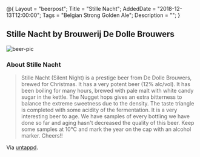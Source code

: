 @{ 
 Layout = "beerpost"; 
 Title = "Stille Nacht"; 
 AddedDate = "2018-12-13T12:00:00"; 
 Tags = "Belgian Strong Golden Ale"; 
 Description = ""; 
 } 
 

## Stille Nacht by Brouwerij De Dolle Brouwers

![beer-pic]

### About Stille Nacht

> Stille Nacht (Silent Night) is a prestige beer from De Dolle Brouwers, brewed for Christmas. It has a very potent beer (12% alc/vol). It has been boiling for many hours, brewed with pale malt with white candy sugar in the kettle. The Nugget hops gives an extra bitterness to balance the extreme sweetness due to the density. The taste triangle is completed with some acidity of the fermentation. It is a very interesting beer to age. We have samples of every bottling we have done so far and aging hasn't decreased the quality of this beer. Keep some samples at 10°C and mark the year on the cap with an alcohol marker. Cheers!!

Via [untappd][untappd-url].

[untappd-url]: <https://untappd.com/b/brouwerij-de-dolle-brouwers-stille-nacht/1365>
[beer-pic]: https://jasonpowley.com/assets/img/2018-12-13-stille-nacht.jpeg "Stille Nacht by Brouwerij De Dolle Brouwers"
